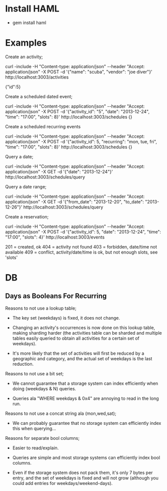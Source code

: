 Install HAML
============

   * gem install haml


Examples
========

Create an activity;

  curl -include -H "Content-type: application/json" --header "Accept: application/json" -X POST -d '{"name": "scuba", "vendor": "joe diver"}' http://localhost:3003/activities

  {"id":5}


Create a scheduled dated event;

  curl -include -H "Content-type: application/json" --header "Accept: application/json" -X POST -d '{"activity_id": "5", "date": "2013-12-24", "time": "17:00", "slots": 8}' http://localhost:3003/schedules
  {}

Create a scheduled recurring events

  curl -include -H "Content-type: application/json" --header "Accept: application/json" -X POST -d '{"activity_id": 5, "recurring": "mon, tue, fri", "time": "17:00", "slots": 8}' http://localhost:3003/schedules
  {}


Query a date;

  curl -include -H "Content-type: application/json" --header "Accept: application/json" -X GET -d '{"date": "2013-12-24"}' http://localhost:3003/schedules/query


Query a date range;

  curl -include -H "Content-type: application/json" --header "Accept: application/json" -X GET -d '{"from_date": "2013-12-20", "to_date": "2013-12-26"}' http://localhost:3003/schedules/query

Create a reservation;

  curl -include -H "Content-type: application/json" --header "Accept: application/json" -X POST -d '{"activity_id": 5, "date": "2013-12-24", "time": "17:00", "slots": 4}' http://localhost:3003/events

  201 = created, ok
  404 = activity not found
  403 = forbidden, date/time not available
  409 = conflict, activity/date/time is ok, but not enough slots, see 'slots'


DB
==

Days as Booleans For Recurring
------------------------------

Reasons to not use a lookup table;

   * The key set (weekdays) is fixed, it does not change.

   * Changing an activity's occurrences is now done on this lookup
     table, making sharding harder (the activities table can be
     sharded and multiple tables easily queried to obtain all
     activities for a certain set of weekdays).

   * It's more likely that the set of activities will first be reduced
     by a geographic and category, and the actual set of weekdays is
     the last reduction.

Reasons to not use a bit set;

   * We cannot guarantee that a storage system can index efficiently
     when doing (weekdays & N) queries.

   * Queries ala "WHERE weekdays & 0x4" are annoying to read in the
     long run.

Reasons to not use a concat string ala (mon,wed,sat);

   * We can probably guarantee that no storage system can efficiently
     index this when querying...

Reasons for separate bool columns;

   * Easier to read/explain.

   * Queries are simple and most storage systems can efficiently index
     bool columns.

   * Even if the storage system does not pack them, it's only 7 bytes
     per entry, and the set of weekdays is fixed and will not grow
     (although you could add entries for weekdays/weekend-days).
